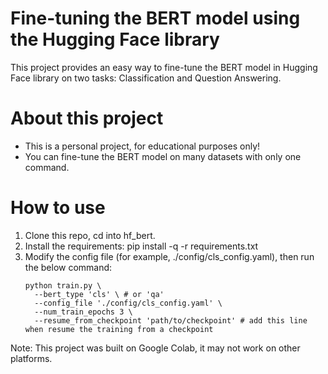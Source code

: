 # Fine-tuning the BERT model using the Hugging Face library
This project provides an easy way to fine-tune the BERT model in Hugging Face library on two tasks: Classification and Question Answering.
# About this project
- This is a personal project, for educational purposes only!
- You can fine-tune the BERT model on many datasets with only one command.
# How to use
1. Clone this repo, cd into hf_bert.
2. Install the requirements: pip install -q -r requirements.txt
3. Modify the config file (for example, ./config/cls_config.yaml), then run the below command:
    ```
    python train.py \
      --bert_type 'cls' \ # or 'qa'
      --config_file './config/cls_config.yaml' \
      --num_train_epochs 3 \
      --resume_from_checkpoint 'path/to/checkpoint' # add this line when resume the training from a checkpoint
    ```
Note: This project was built on Google Colab, it may not work on other platforms.
